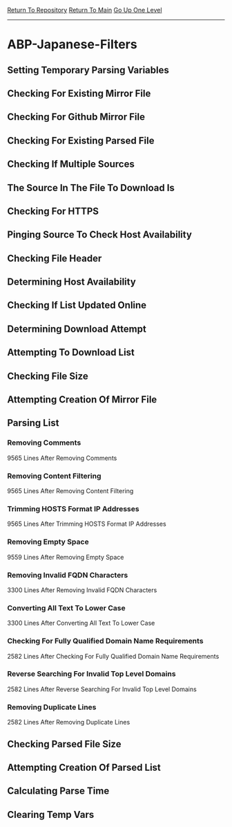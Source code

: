 [Return To Repository](https://github.com/deathbybandaid/piholeparser/)
[Return To Main](https://github.com/deathbybandaid/piholeparser/blob/master/RecentRunLogs/Mainlog.md)
[Go Up One Level](https://github.com/deathbybandaid/piholeparser/blob/master/RecentRunLogs/TopLevelScripts/30-Processing-Blacklists.md)
____________________________________
# ABP-Japanese-Filters
## Setting Temporary Parsing Variables
## Checking For Existing Mirror File
## Checking For Github Mirror File
## Checking For Existing Parsed File
## Checking If Multiple Sources
## The Source In The File To Download Is
## Checking For HTTPS
## Pinging Source To Check Host Availability
## Checking File Header
## Determining Host Availability
## Checking If List Updated Online
## Determining Download Attempt
## Attempting To Download List
## Checking File Size
## Attempting Creation Of Mirror File
## Parsing List
### Removing Comments
9565 Lines After Removing Comments
### Removing Content Filtering
9565 Lines After Removing Content Filtering
### Trimming HOSTS Format IP Addresses
9565 Lines After Trimming HOSTS Format IP Addresses
### Removing Empty Space
9559 Lines After Removing Empty Space
### Removing Invalid FQDN Characters
3300 Lines After Removing Invalid FQDN Characters
### Converting All Text To Lower Case
3300 Lines After Converting All Text To Lower Case
### Checking For Fully Qualified Domain Name Requirements
2582 Lines After Checking For Fully Qualified Domain Name Requirements
### Reverse Searching For Invalid Top Level Domains
2582 Lines After Reverse Searching For Invalid Top Level Domains
### Removing Duplicate Lines
2582 Lines After Removing Duplicate Lines
## Checking Parsed File Size
## Attempting Creation Of Parsed List
## Calculating Parse Time
## Clearing Temp Vars
